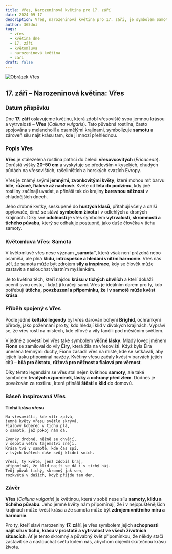 ```yaml
---
title: Vřes, Narozeninová květina pro 17. září
date: 2024-09-17
description: Vřes, narozeninová květina pro 17. září, je symbolem Samota. Objevte její jedinečný význam, fascinující příběhy a poezii, která oslavuje její krásu.
author: 365dní
tags:
  - vřes
  - květina dne
  - 17. září
  - květomluva
  - narozeninová květina
  - září
draft: false
---
```


![Obrázek Vřes](https://cdn.pixabay.com/photo/2015/11/04/09/33/erika-1022165_960_720.jpg#center)


## 17. září – Narozeninová květina: Vřes

### Datum příspěvku

Dne **17. září** oslavujeme květinu, která zdobí vřesoviště svou jemnou krásou a vytrvalostí – **Vřes** (_Calluna vulgaris_). Tato půvabná rostlina, často spojována s melancholií a osamělými krajinami, symbolizuje **samotu** a zároveň sílu najít krásu tam, kde ji mnozí přehlédnou.

### Popis Vřes

**Vřes** je stálezelená rostlina patřící do čeledi **vřesovcovitých** (_Ericaceae_). Dorůstá výšky **20–50 cm** a vyskytuje se především v kyselých, chudých půdách na vřesovištích, rašeliništích a horských svazích Evropy.

Vřes je známý svými **jemnými, zvonkovitými květy**, které mohou mít barvu **bílé, růžové, fialové až nachové**. Kvete od **léta do podzimu**, kdy jiné rostliny začínají uvadat, a přináší tak do krajiny **barevnou něžnost** v chladnějších dnech.

Jeho drobné kvítky, seskupené do **hustých klasů**, přitahují včely a další opylovače, čímž se stává **symbolem života** i v odlehlých a drsných krajinách. Díky své **odolnosti** je vřes symbolem **vytrvalosti, skromnosti a tichého půvabu**, který se odhaluje postupně, jako duše člověka v tichu samoty.

### Květomluva Vřes: Samota

V květomluvě vřes nese význam **„samota“**, která však není prázdná nebo osamělá, ale plná **klidu, introspekce a hledání vnitřní harmonie**. Vřes nás učí, že samota může být zdrojem **síly a inspirace**, kdy se člověk může zastavit a naslouchat vlastním myšlenkám.

Je to květina těch, kteří najdou **krásu v tichých chvílích** a kteří dokáží ocenit svou cestu, i když ji kráčejí sami. Vřes je ideálním darem pro ty, kdo potřebují **útěchu, povzbuzení a připomínku, že i v samotě může kvést krása**.

### Příběh spojený s Vřes

Podle jedné **keltské legendy** byl vřes darován bohyní **Brighid**, ochránkyní přírody, jako požehnání pro ty, kdo hledají klid v divokých krajinách. Vypráví se, že vřes rostl na místech, kde elfové a víly tančili pod měsíčním světlem.

V jedné z pověstí byl vřes také symbolem **věčné lásky**. Mladý lovec jménem **Fionn** se zamiloval do víly **Éiry**, která žila na vřesovišti. Když byla Éira unesena temnými duchy, Fionn zasadil vřes na místě, kde se setkávali, aby jejich lásku připomínal navždy. Květiny vřesu začaly kvést v barvách jejich citů – **bílá pro čistotu, růžová pro něžnost a fialová pro věrnost**.

Díky těmto legendám se vřes stal nejen květinou **samoty**, ale také symbolem **trvalých vzpomínek, lásky a ochrany před zlem**. Dodnes je považován za rostlinu, která přináší **štěstí** a **klid** do domovů.

### Báseň inspirovaná Vřes

**Tichá krása vřesu**

```
Na vřesovišti, kde vítr zpívá,  
jemné květy vřesu světlo skrývá.  
Fialový koberec v tichu plá,  
o samotě, jež pokoj nám dá.  

Zvonky drobné, něžně se chvějí,  
v šepotu větru tajemství znějí.  
Krása tvá v samotě, kde čas spí,  
v tvých květech duše svůj klidní smích.  

Vřesi, ty květe, jenž zdobíš kraj,  
připomínáš, že klid najít se dá i v tichý háj.  
Tvůj půvab tichý, skromný jak sen,  
rozkvétá v duších, když přijde ten den.  
```

### Závěr

**Vřes** (_Calluna vulgaris_) je květinou, která v sobě nese sílu **samoty, klidu a tichého půvabu**. Jeho jemné květy nám připomínají, že i v nejopuštěnějších krajinách může kvést krása a že samota může být **zdrojem vnitřního míru a harmonie**.

Pro ty, kteří slaví narozeniny **17. září**, je vřes symbolem jejich **schopnosti najít sílu v tichu, krásu v prostotě a vytrvalost ve všech životních situacích**. Ať je tento skromný a půvabný květ připomínkou, že někdy stačí zastavit se a naslouchat světu kolem nás, abychom objevili skutečnou krásu života.